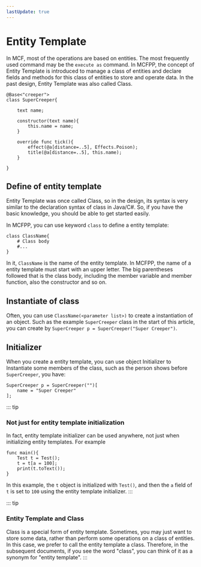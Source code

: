 ```yaml
---
lastUpdate: true
---
```


# Entity Template

In MCF, most of the operations are based on entities. The most frequently used command may be the `execute as` command. In MCFPP, the concept of Entity Template is introduced to manage a class of entities and declare fields and methods for this class of entities to store and operate data. In the past design, Entity Template was also called Class.

```mcfpp
@Base<"creeper">
class SuperCreeper{

    text name;

    constructor(text name){
        this.name = name;
    }

    override func tick(){
        effect(@a[distance=..5], Effects.Poison);
        title(@a[distance=..5], this.name);
    }

}
```

## Define of entity template

Entity Template was once called Class, so in the design, its syntax is very similar to the declaration syntax of class in Java/C#. So, if you have the basic knowledge, you should be able to get started easily.

In MCFPP, you can use keyword `class` to define a entity template:

```mcfpp
class ClassName{
    # Class body
    #...
}
```

In it, `ClassName` is the name of the entity template. In MCFPP, the name of a entity template must start with an upper letter. The big parentheses followed that is the class body, including the member variable and member function, also the constructor and so on.

## Instantiate of class

Often, you can use `ClassName(<parameter list>)` to create a instantiation of an object. Such as the example `SuperCreeper` class in the start of this article, you can create by `SuperCreeper p = SuperCreeper("Super Creeper")`.

## Initializer

When you create a entity template, you can use object Initializer to Instantiate some members of the class, such as the person shows before `SuperCreeper`, you have:

```mcfpp
SuperCreeper p = SuperCreeper("")[
    name = "Super Creeper"
];
```

::: tip

### Not just for entity template initialization

In fact, entity template initializer can be used anywhere, not just when initializing entity templates. For example

```mcfpp
func main(){
    Test t = Test();
    t = t[a = 100];
    print(t.toText());
}
```

In this example, the `t` object is initialized with `Test()`, and then the `a` field of `t` is set to `100` using the entity template initializer.
:::

::: tip

### Entity Template and Class

Class is a special form of entity template. Sometimes, you may just want to store some data, rather than perform some operations on a class of entities. In this case, we prefer to call the entity template a class. Therefore, in the subsequent documents, if you see the word "class", you can think of it as a synonym for "entity template".
:::
